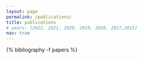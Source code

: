 ```yaml
---
layout: page
permalink: /publications/
title: publications
# years: [2022, 2021, 2020, 2019, 2018, 2017,2015]
nav: true
---
```

<!-- _pages/publications.md -->
<div class="publications">

<!-- {%- for y in page.years %}
  <h2 class="year">{{y}}</h2>
  {% bibliography -f papers -q @*[year={{y}}]* %}
{% endfor %} -->

  {% bibliography -f papers %}

</div>
